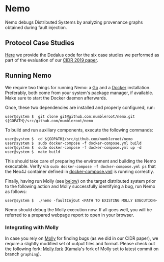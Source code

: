 # Nemo

Nemo debugs Distributed Systems by analyzing provenance graphs obtained during fault injection.


## Protocol Case Studies

[Here](https://github.com/numbleroot/nemo/tree/master/case-studies) we provide the Dedalus code for the six case studies we performed as part of the evaluation of our [CIDR 2019 paper](https://people.ucsc.edu/~palvaro/p122-oldenburg-cidr19.pdf).


## Running Nemo

We require two things for running Nemo: a [Go](https://golang.org/doc/install) and a [Docker](https://docs.docker.com/install/overview/) installation. Preferably, both come from your system's package manager, if available. Make sure to start the Docker daemon afterwards.

Once, these two dependencies are installed and properly configured, run:
```
user@system $  git clone git@github.com:numbleroot/nemo.git ${GOPATH}/src/github.com/numbleroot/nemo
```

To build and run auxiliary components, execute the following commands:
```
user@system $  cd ${GOPATH}/src/github.com/numbleroot/nemo
user@system $  sudo docker-compose -f docker-compose.yml build
user@system $  sudo docker-compose -f docker-compose.yml up -d
user@system $  make build
```
This should take care of preparing the environment and building the Nemo executable. Verify via `sudo docker-compose -f docker-compose.yml ps` that the Neo4J container defined in [docker-compose.yml](https://github.com/numbleroot/nemo/blob/master/docker-compose.yml) is running correctly.

Finally, having run Molly (see [below](https://github.com/numbleroot/nemo#integrating-with-molly)) on the target distributed system prior to the following action and Molly successfully identifying a bug, run Nemo as follows:
```
user@system $  ./nemo -faultInjOut <PATH TO EXISTING MOLLY EXECUTION>
```

Nemo should debug the Molly execution now. If all goes well, you will be referred to a prepared webpage report to open in your browser.


### Integrating with Molly

In case you rely on [Molly](https://github.com/palvaro/molly) for finding bugs (as we did in our CIDR paper), we require a slightly modified set of output files and format. Please check out the following fork: [Molly fork](https://github.com/KamalaRamas/molly/tree/graphing) (Kamala's fork of Molly set to latest commit on branch `graphing`).
